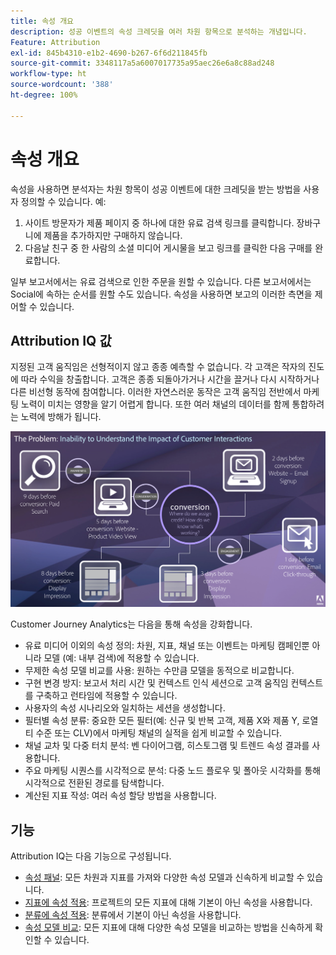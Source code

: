 ```yaml
---
title: 속성 개요
description: 성공 이벤트의 속성 크레딧을 여러 차원 항목으로 분석하는 개념입니다.
Feature: Attribution
exl-id: 845b4310-e1b2-4690-b267-6f6d211845fb
source-git-commit: 3348117a5a6007017735a95aec26e6a8c88ad248
workflow-type: ht
source-wordcount: '388'
ht-degree: 100%

---
```


# 속성 개요

속성을 사용하면 분석자는 차원 항목이 성공 이벤트에 대한 크레딧을 받는 방법을 사용자 정의할 수 있습니다. 예:

1. 사이트 방문자가 제품 페이지 중 하나에 대한 유료 검색 링크를 클릭합니다. 장바구니에 제품을 추가하지만 구매하지 않습니다.
2. 다음날 친구 중 한 사람의 소셜 미디어 게시물을 보고 링크를 클릭한 다음 구매를 완료합니다.

일부 보고서에서는 유료 검색으로 인한 주문을 원할 수 있습니다. 다른 보고서에서는 Social에 속하는 순서를 원할 수도 있습니다. 속성을 사용하면 보고의 이러한 측면을 제어할 수 있습니다.

## Attribution IQ 값

지정된 고객 움직임은 선형적이지 않고 종종 예측할 수 없습니다. 각 고객은 작자의 진도에 따라 수익을 창출합니다. 고객은 종종 되돌아가거나 시간을 끌거나 다시 시작하거나 다른 비선형 동작에 참여합니다. 이러한 자연스러운 동작은 고객 움직임 전반에서 마케팅 노력이 미치는 영향을 알기 어렵게 합니다. 또한 여러 채널의 데이터를 함께 통합하려는 노력에 방해가 됩니다.

![Attribution IQ 문제](assets/attribution_iq_problem.png)

Customer Journey Analytics는 다음을 통해 속성을 강화합니다.

* 유료 미디어 이외의 속성 정의: 차원, 지표, 채널 또는 이벤트는 마케팅 캠페인뿐 아니라 모델 (예: 내부 검색)에 적용할 수 있습니다.
* 무제한 속성 모델 비교를 사용: 원하는 수만큼 모델을 동적으로 비교합니다.
* 구현 변경 방지: 보고서 처리 시간 및 컨텍스트 인식 세션으로 고객 움직임 컨텍스트를 구축하고 런타임에 적용할 수 있습니다.
* 사용자의 속성 시나리오와 일치하는 세션을 생성합니다.
* 필터별 속성 분류: 중요한 모든 필터(예: 신규 및 반복 고객, 제품 X와 제품 Y, 로열티 수준 또는 CLV)에서 마케팅 채널의 실적을 쉽게 비교할 수 있습니다.
* 채널 교차 및 다중 터치 분석: 벤 다이어그램, 히스토그램 및 트렌드 속성 결과를 사용합니다.
* 주요 마케팅 시퀀스를 시각적으로 분석: 다중 노드 플로우 및 폴아웃 시각화를 통해 시각적으로 전환된 경로를 탐색합니다.
* 계산된 지표 작성: 여러 속성 할당 방법을 사용합니다.

## 기능

Attribution IQ는 다음 기능으로 구성됩니다.

* [속성 패널](../c-panels/attribution.md): 모든 차원과 지표를 가져와 다양한 속성 모델과 신속하게 비교할 수 있습니다.
* [지표에 속성 적용](/help/analysis-workspace/visualizations/freeform-table/column-row-settings/column-settings.md): 프로젝트의 모든 지표에 대해 기본이 아닌 속성을 사용합니다.
* [분류에 속성 적용](/help/components/dimensions/t-breakdown-fa.md): 분류에서 기본이 아닌 속성을 사용합니다.
* [속성 모델 비교](/help/components/apply-create-metrics.md): 모든 지표에 대해 다양한 속성 모델을 비교하는 방법을 신속하게 확인할 수 있습니다.
